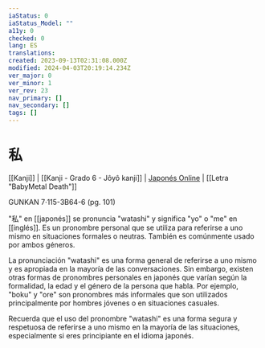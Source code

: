 ```yaml
---
iaStatus: 0
iaStatus_Model: ""
a11y: 0
checked: 0
lang: ES
translations: 
created: 2023-09-13T02:31:08.000Z
modified: 2024-04-03T20:19:14.234Z
ver_major: 0
ver_minor: 1
ver_rev: 23
nav_primary: []
nav_secondary: []
tags: []
---
```

# 私

[[Kanji]] | [[Kanji - Grado 6 - Jôyô kanji]] | [Japonés Online](http://japonesonline.com/kanjis/busqueda/?s=%E7%A7%81&x=0&y=0) | [[Letra "BabyMetal Death"]]

GUNKAN 7·115-3B64-6 (pg. 101)

"私" en [[japonés]] se pronuncia "watashi" y significa "yo" o "me" en [[inglés]]. Es un pronombre personal que se utiliza para referirse a uno mismo en situaciones formales o neutras. También es comúnmente usado por ambos géneros.

La pronunciación "watashi" es una forma general de referirse a uno mismo y es apropiada en la mayoría de las conversaciones. Sin embargo, existen otras formas de pronombres personales en japonés que varían según la formalidad, la edad y el género de la persona que habla. Por ejemplo, "boku" y "ore" son pronombres más informales que son utilizados principalmente por hombres jóvenes o en situaciones casuales.

Recuerda que el uso del pronombre "watashi" es una forma segura y respetuosa de referirse a uno mismo en la mayoría de las situaciones, especialmente si eres principiante en el idioma japonés.
